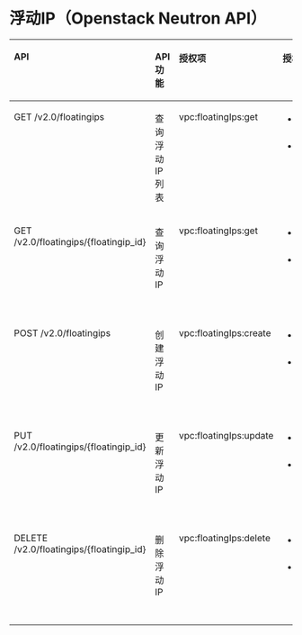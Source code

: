 # 浮动IP（Openstack Neutron API）<a name="eip_apipermission_0006"></a>

<a name="zh-cn_topic_0201534306_table620116613438"></a>
<table><thead align="left"><tr id="zh-cn_topic_0201534306_row122422612431"><th class="cellrowborder" valign="top" width="27.272727272727277%" id="mcps1.1.5.1.1"><p id="zh-cn_topic_0201534306_p18242167434"><a name="zh-cn_topic_0201534306_p18242167434"></a><a name="zh-cn_topic_0201534306_p18242167434"></a>API</p>
</th>
<th class="cellrowborder" valign="top" width="12.121212121212121%" id="mcps1.1.5.1.2"><p id="zh-cn_topic_0201534306_p1742017470614"><a name="zh-cn_topic_0201534306_p1742017470614"></a><a name="zh-cn_topic_0201534306_p1742017470614"></a>API功能</p>
</th>
<th class="cellrowborder" valign="top" width="18.181818181818183%" id="mcps1.1.5.1.3"><p id="zh-cn_topic_0201534306_p132426674312"><a name="zh-cn_topic_0201534306_p132426674312"></a><a name="zh-cn_topic_0201534306_p132426674312"></a>授权项</p>
</th>
<th class="cellrowborder" valign="top" width="42.42424242424242%" id="mcps1.1.5.1.4"><p id="zh-cn_topic_0201534306_p1366363695811"><a name="zh-cn_topic_0201534306_p1366363695811"></a><a name="zh-cn_topic_0201534306_p1366363695811"></a>授权项作用域</p>
</th>
</tr>
</thead>
<tbody><tr id="zh-cn_topic_0201534306_row11242186124315"><td class="cellrowborder" valign="top" width="27.272727272727277%" headers="mcps1.1.5.1.1 "><p id="zh-cn_topic_0201534306_p16242156154311"><a name="zh-cn_topic_0201534306_p16242156154311"></a><a name="zh-cn_topic_0201534306_p16242156154311"></a>GET /v2.0/floatingips</p>
</td>
<td class="cellrowborder" valign="top" width="12.121212121212121%" headers="mcps1.1.5.1.2 "><p id="zh-cn_topic_0201534306_p1942012471564"><a name="zh-cn_topic_0201534306_p1942012471564"></a><a name="zh-cn_topic_0201534306_p1942012471564"></a>查询浮动IP列表</p>
</td>
<td class="cellrowborder" valign="top" width="18.181818181818183%" headers="mcps1.1.5.1.3 "><p id="zh-cn_topic_0201534306_p5358141413439"><a name="zh-cn_topic_0201534306_p5358141413439"></a><a name="zh-cn_topic_0201534306_p5358141413439"></a>vpc:floatingIps:get</p>
</td>
<td class="cellrowborder" valign="top" width="42.42424242424242%" headers="mcps1.1.5.1.4 "><a name="zh-cn_topic_0201534306_ul66241846203119"></a><a name="zh-cn_topic_0201534306_ul66241846203119"></a><ul id="zh-cn_topic_0201534306_ul66241846203119"><li>支持：项目（Project）</li><li>不支持：企业项目（Enterprise Project）</li></ul>
</td>
</tr>
<tr id="zh-cn_topic_0201534306_row1424216134314"><td class="cellrowborder" valign="top" width="27.272727272727277%" headers="mcps1.1.5.1.1 "><p id="zh-cn_topic_0201534306_p1124219664317"><a name="zh-cn_topic_0201534306_p1124219664317"></a><a name="zh-cn_topic_0201534306_p1124219664317"></a>GET /v2.0/floatingips/{floatingip_id}</p>
</td>
<td class="cellrowborder" valign="top" width="12.121212121212121%" headers="mcps1.1.5.1.2 "><p id="zh-cn_topic_0201534306_p9420164712614"><a name="zh-cn_topic_0201534306_p9420164712614"></a><a name="zh-cn_topic_0201534306_p9420164712614"></a>查询浮动IP</p>
</td>
<td class="cellrowborder" valign="top" width="18.181818181818183%" headers="mcps1.1.5.1.3 "><p id="zh-cn_topic_0201534306_p1818716161433"><a name="zh-cn_topic_0201534306_p1818716161433"></a><a name="zh-cn_topic_0201534306_p1818716161433"></a>vpc:floatingIps:get</p>
</td>
<td class="cellrowborder" valign="top" width="42.42424242424242%" headers="mcps1.1.5.1.4 "><a name="zh-cn_topic_0201534306_ul95023481322"></a><a name="zh-cn_topic_0201534306_ul95023481322"></a><ul id="zh-cn_topic_0201534306_ul95023481322"><li>支持：项目（Project）</li><li>不支持：企业项目（Enterprise Project）</li></ul>
</td>
</tr>
<tr id="zh-cn_topic_0201534306_row192471262439"><td class="cellrowborder" valign="top" width="27.272727272727277%" headers="mcps1.1.5.1.1 "><p id="zh-cn_topic_0201534306_p92473619434"><a name="zh-cn_topic_0201534306_p92473619434"></a><a name="zh-cn_topic_0201534306_p92473619434"></a>POST /v2.0/floatingips</p>
</td>
<td class="cellrowborder" valign="top" width="12.121212121212121%" headers="mcps1.1.5.1.2 "><p id="zh-cn_topic_0201534306_p13420547366"><a name="zh-cn_topic_0201534306_p13420547366"></a><a name="zh-cn_topic_0201534306_p13420547366"></a>创建浮动IP</p>
</td>
<td class="cellrowborder" valign="top" width="18.181818181818183%" headers="mcps1.1.5.1.3 "><p id="zh-cn_topic_0201534306_p142981517134319"><a name="zh-cn_topic_0201534306_p142981517134319"></a><a name="zh-cn_topic_0201534306_p142981517134319"></a>vpc:floatingIps:create</p>
</td>
<td class="cellrowborder" valign="top" width="42.42424242424242%" headers="mcps1.1.5.1.4 "><a name="zh-cn_topic_0201534306_ul15513950173211"></a><a name="zh-cn_topic_0201534306_ul15513950173211"></a><ul id="zh-cn_topic_0201534306_ul15513950173211"><li>支持：项目（Project）</li><li>不支持：企业项目（Enterprise Project）</li></ul>
</td>
</tr>
<tr id="zh-cn_topic_0201534306_row1724719674312"><td class="cellrowborder" valign="top" width="27.272727272727277%" headers="mcps1.1.5.1.1 "><p id="zh-cn_topic_0201534306_p1224756134320"><a name="zh-cn_topic_0201534306_p1224756134320"></a><a name="zh-cn_topic_0201534306_p1224756134320"></a>PUT /v2.0/floatingips/{floatingip_id}</p>
</td>
<td class="cellrowborder" valign="top" width="12.121212121212121%" headers="mcps1.1.5.1.2 "><p id="zh-cn_topic_0201534306_p16420347065"><a name="zh-cn_topic_0201534306_p16420347065"></a><a name="zh-cn_topic_0201534306_p16420347065"></a>更新浮动IP</p>
</td>
<td class="cellrowborder" valign="top" width="18.181818181818183%" headers="mcps1.1.5.1.3 "><p id="zh-cn_topic_0201534306_p17326101812436"><a name="zh-cn_topic_0201534306_p17326101812436"></a><a name="zh-cn_topic_0201534306_p17326101812436"></a>vpc:floatingIps:update</p>
</td>
<td class="cellrowborder" valign="top" width="42.42424242424242%" headers="mcps1.1.5.1.4 "><a name="zh-cn_topic_0201534306_ul33641652103217"></a><a name="zh-cn_topic_0201534306_ul33641652103217"></a><ul id="zh-cn_topic_0201534306_ul33641652103217"><li>支持：项目（Project）</li><li>不支持：企业项目（Enterprise Project）</li></ul>
</td>
</tr>
<tr id="zh-cn_topic_0201534306_row102470615434"><td class="cellrowborder" valign="top" width="27.272727272727277%" headers="mcps1.1.5.1.1 "><p id="zh-cn_topic_0201534306_p9247126204318"><a name="zh-cn_topic_0201534306_p9247126204318"></a><a name="zh-cn_topic_0201534306_p9247126204318"></a>DELETE /v2.0/floatingips/{floatingip_id}</p>
</td>
<td class="cellrowborder" valign="top" width="12.121212121212121%" headers="mcps1.1.5.1.2 "><p id="zh-cn_topic_0201534306_p1542119471269"><a name="zh-cn_topic_0201534306_p1542119471269"></a><a name="zh-cn_topic_0201534306_p1542119471269"></a>删除浮动IP</p>
</td>
<td class="cellrowborder" valign="top" width="18.181818181818183%" headers="mcps1.1.5.1.3 "><p id="zh-cn_topic_0201534306_p64451919134314"><a name="zh-cn_topic_0201534306_p64451919134314"></a><a name="zh-cn_topic_0201534306_p64451919134314"></a>vpc:floatingIps:delete</p>
</td>
<td class="cellrowborder" valign="top" width="42.42424242424242%" headers="mcps1.1.5.1.4 "><a name="zh-cn_topic_0201534306_ul185134914469"></a><a name="zh-cn_topic_0201534306_ul185134914469"></a><ul id="zh-cn_topic_0201534306_ul185134914469"><li>支持：项目（Project）</li><li>不支持：企业项目（Enterprise Project）</li></ul>
</td>
</tr>
</tbody>
</table>

